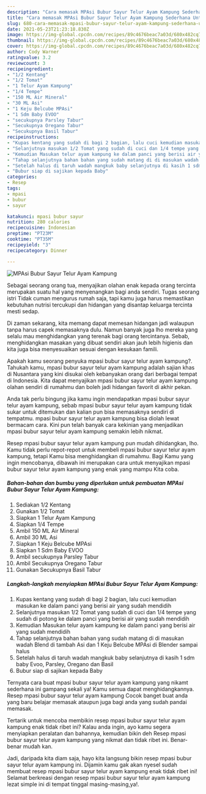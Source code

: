 ```yaml
---
description: "Cara memasak MPAsi Bubur Sayur Telur Ayam Kampung Sederhana Untuk Jualan"
title: "Cara memasak MPAsi Bubur Sayur Telur Ayam Kampung Sederhana Untuk Jualan"
slug: 680-cara-memasak-mpasi-bubur-sayur-telur-ayam-kampung-sederhana-untuk-jualan
date: 2021-05-23T21:23:18.830Z
image: https://img-global.cpcdn.com/recipes/89c4676beac7a03d/680x482cq70/mpasi-bubur-sayur-telur-ayam-kampung-foto-resep-utama.jpg
thumbnail: https://img-global.cpcdn.com/recipes/89c4676beac7a03d/680x482cq70/mpasi-bubur-sayur-telur-ayam-kampung-foto-resep-utama.jpg
cover: https://img-global.cpcdn.com/recipes/89c4676beac7a03d/680x482cq70/mpasi-bubur-sayur-telur-ayam-kampung-foto-resep-utama.jpg
author: Cody Warner
ratingvalue: 3.2
reviewcount: 3
recipeingredient:
- "1/2 Kentang"
- "1/2 Tomat"
- "1 Telur Ayam Kampung"
- "1/4 Tempe"
- "150 ML Air Mineral"
- "30 ML Asi"
- "1 Keju Belcube MPAsi"
- "1 Sdm Baby EVOO"
- "secukupnya Parsley Tabur"
- "Secukupnya Oregano Tabur"
- "Secukupnya Basil Tabur"
recipeinstructions:
- "Kupas kentang yang sudah di bagi 2 bagian, lalu cuci kemudian masukan ke dalam panci yang berisi air yang sudah mendidih"
- "Selanjutnya masukan 1/2 Tomat yang sudah di cuci dan 1/4 tempe yang sudah di potong ke dalam panci yang berisi air yang sudah mendidih"
- "Kemudian Masukan telur ayam kampung ke dalam panci yang berisi air yang sudah mendidih"
- "Tahap selanjutnya bahan bahan yang sudah matang di di masukan wadah Blend di tambah Asi dan 1 Keju Belcube MPAsi di Blender sampai halus"
- "Setelah halus di taruh wadah mangkuk baby selanjutnya di kasih 1 sdm baby Evoo, Parsley, Oregano dan Basil"
- "Bubur siap di sajikan kepada Baby"
categories:
- Resep
tags:
- mpasi
- bubur
- sayur

katakunci: mpasi bubur sayur 
nutrition: 280 calories
recipecuisine: Indonesian
preptime: "PT23M"
cooktime: "PT35M"
recipeyield: "3"
recipecategory: Dinner

---
```



![MPAsi Bubur Sayur Telur Ayam Kampung](https://img-global.cpcdn.com/recipes/89c4676beac7a03d/680x482cq70/mpasi-bubur-sayur-telur-ayam-kampung-foto-resep-utama.jpg)

Sebagai seorang orang tua, menyajikan olahan enak kepada orang tercinta merupakan suatu hal yang menyenangkan bagi anda sendiri. Tugas seorang istri Tidak cuman mengurus rumah saja, tapi kamu juga harus memastikan kebutuhan nutrisi tercukupi dan hidangan yang disantap keluarga tercinta mesti sedap.

Di zaman  sekarang, kita memang dapat memesan hidangan jadi walaupun tanpa harus capek memasaknya dulu. Namun banyak juga lho mereka yang selalu mau menghidangkan yang terenak bagi orang tercintanya. Sebab, menghidangkan masakan yang dibuat sendiri akan jauh lebih higienis dan kita juga bisa menyesuaikan sesuai dengan kesukaan famili. 



Apakah kamu seorang penyuka mpasi bubur sayur telur ayam kampung?. Tahukah kamu, mpasi bubur sayur telur ayam kampung adalah sajian khas di Nusantara yang kini disukai oleh kebanyakan orang dari berbagai tempat di Indonesia. Kita dapat menyajikan mpasi bubur sayur telur ayam kampung olahan sendiri di rumahmu dan boleh jadi hidangan favorit di akhir pekan.

Anda tak perlu bingung jika kamu ingin mendapatkan mpasi bubur sayur telur ayam kampung, sebab mpasi bubur sayur telur ayam kampung tidak sukar untuk ditemukan dan kalian pun bisa memasaknya sendiri di tempatmu. mpasi bubur sayur telur ayam kampung bisa diolah lewat bermacam cara. Kini pun telah banyak cara kekinian yang menjadikan mpasi bubur sayur telur ayam kampung semakin lebih nikmat.

Resep mpasi bubur sayur telur ayam kampung pun mudah dihidangkan, lho. Kamu tidak perlu repot-repot untuk membeli mpasi bubur sayur telur ayam kampung, tetapi Kamu bisa menghidangkan di rumahmu. Bagi Kamu yang ingin mencobanya, dibawah ini merupakan cara untuk menyajikan mpasi bubur sayur telur ayam kampung yang enak yang mampu Kita coba.

<!--inarticleads1-->

##### Bahan-bahan dan bumbu yang diperlukan untuk pembuatan MPAsi Bubur Sayur Telur Ayam Kampung:

1. Sediakan 1/2 Kentang
1. Gunakan 1/2 Tomat
1. Siapkan 1 Telur Ayam Kampung
1. Siapkan 1/4 Tempe
1. Ambil 150 ML Air Mineral
1. Ambil 30 ML Asi
1. Siapkan 1 Keju Belcube MPAsi
1. Siapkan 1 Sdm Baby EVOO
1. Ambil secukupnya Parsley Tabur
1. Ambil Secukupnya Oregano Tabur
1. Gunakan Secukupnya Basil Tabur




<!--inarticleads2-->

##### Langkah-langkah menyiapkan MPAsi Bubur Sayur Telur Ayam Kampung:

1. Kupas kentang yang sudah di bagi 2 bagian, lalu cuci kemudian masukan ke dalam panci yang berisi air yang sudah mendidih
1. Selanjutnya masukan 1/2 Tomat yang sudah di cuci dan 1/4 tempe yang sudah di potong ke dalam panci yang berisi air yang sudah mendidih
1. Kemudian Masukan telur ayam kampung ke dalam panci yang berisi air yang sudah mendidih
1. Tahap selanjutnya bahan bahan yang sudah matang di di masukan wadah Blend di tambah Asi dan 1 Keju Belcube MPAsi di Blender sampai halus
1. Setelah halus di taruh wadah mangkuk baby selanjutnya di kasih 1 sdm baby Evoo, Parsley, Oregano dan Basil
1. Bubur siap di sajikan kepada Baby




Ternyata cara buat mpasi bubur sayur telur ayam kampung yang nikamt sederhana ini gampang sekali ya! Kamu semua dapat menghidangkannya. Resep mpasi bubur sayur telur ayam kampung Cocok banget buat anda yang baru belajar memasak ataupun juga bagi anda yang sudah pandai memasak.

Tertarik untuk mencoba membikin resep mpasi bubur sayur telur ayam kampung enak tidak ribet ini? Kalau anda ingin, ayo kamu segera menyiapkan peralatan dan bahannya, kemudian bikin deh Resep mpasi bubur sayur telur ayam kampung yang nikmat dan tidak ribet ini. Benar-benar mudah kan. 

Jadi, daripada kita diam saja, hayo kita langsung bikin resep mpasi bubur sayur telur ayam kampung ini. Dijamin kamu gak akan nyesel sudah membuat resep mpasi bubur sayur telur ayam kampung enak tidak ribet ini! Selamat berkreasi dengan resep mpasi bubur sayur telur ayam kampung lezat simple ini di tempat tinggal masing-masing,ya!.

